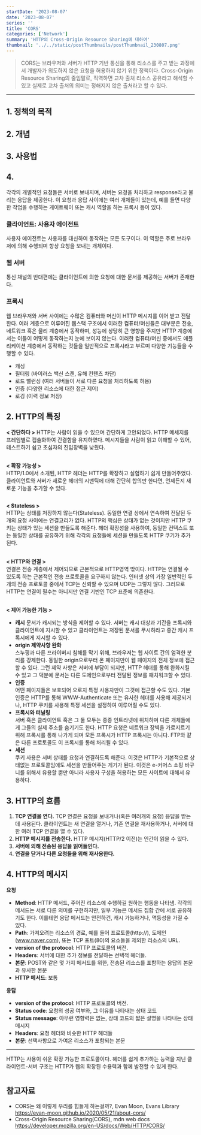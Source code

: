 ```yaml
---
startDate: '2023-08-07'
date: '2023-08-07'
series: ''
title: 'CORS'
categories: ['Network']
summary: 'HTTP의 Cross-Origin Resource Sharing에 대하여'
thumbnail: '../../static/postThumbnails/postThumbnail_230807.png'
---
```


> CORS는 브라우저와 서버가 HTTP 기반 통신을 통해 리소스를 주고 받는 과정에서 개발자가 의도하지 않은 요청을 허용하지 않기 위한 정책이다. Cross-Origin Resource Sharing의 줄임말로, 직역하면 교차 출처 리소스 공유라고 해석할 수 있고 실제로 교차 출처의 의미는 정해지지 않은 출처라고 할 수 있다.

---

## 1. 정책의 목적

## 2. 개념

## 3. 사용법

## 4.

각각의 개별적인 요청들은 서버로 보내지며, 서버는 요청을 처리하고 response라고 불리는 응답을 제공한다. 이 요청과 응답 사이에는 여러 개체들이 있는데, 예를 들면 다양한 작업을 수행하는 게이트웨이 또는 캐시 역할을 하는 프록시 등이 있다.

### 클라이언트: 사용자 에이전트

사용자 에이전트는 사용자를 대신하여 동작하는 모든 도구이다. 이 역할은 주로 브라우저에 의해 수행되며 항상 요청을 보내는 개체이다.

### 웹 서버

통신 채널의 반대편에는 클라이언트에 의한 요청에 대한 문서를 제공하는 서버가 존재한다.

### 프록시

웹 브라우저와 서버 사이에는 수많은 컴퓨터와 머신이 HTTP 메시지를 이어 받고 전달한다. 여러 계층으로 이루어진 웹스택 구조에서 이러한 컴퓨터/머신들은 대부분은 전송, 네트워크 혹은 물리 계층에서 동작하며, 성능에 상당히 큰 영향을 주지만 HTTP 계층에서는 이들이 어떻게 동작하는지 눈에 보이지 않는다. 이러한 컴퓨터/머신 중에서도 애플리케이션 계층에서 동작하는 것들을 일반적으로 프록시라고 부르며 다양한 기능들을 수행할 수 있다.

- 캐싱
- 필터링 (바이러스 백신 스캔, 유해 컨텐츠 차단)
- 로드 밸런싱 (여러 서버들이 서로 다른 요청을 처리하도록 허용)
- 인증 (다양한 리소스에 대한 접근 제어)
- 로깅 (이력 정보 저장)

##

## 2. HTTP의 특징

**< 간단하다 >**
HTTP는 사람이 읽을 수 있으며 간단하게 고안되었다. HTTP 메세지를 프레임별로 캡슐화하여 간결함을 유지하였다. 메시지들을 사람이 읽고 이해할 수 있어, 테스트하기 쉽고 초심자의 진입장벽을 낮췄다.

##

**< 확장 가능성 >**  
HTTP/1.0에서 소개된, HTTP 헤더는 HTTP를 확장하고 실험하기 쉽게 만들어주었다. 클라이언트와 서버가 새로운 헤더의 시맨틱에 대해 간단히 합의만 한다면, 언제든지 새로운 기능을 추가할 수 있다.

##

**< Stateless >**  
HTTP는 상태를 저장하지 않는다(Stateless). 동일한 연결 상에서 연속하여 전달된 두 개의 요청 사이에는 연결고리가 없다. HTTP의 핵심은 상태가 없는 것이지만 HTTP 쿠키는 상태가 있는 세션을 만들도록 해준다. 헤더 확장성을 사용하여, 동일한 컨텍스트 또는 동일한 상태를 공유하기 위해 각각의 요청들에 세션을 만들도록 HTTP 쿠기가 추가된다.

##

**< HTTP와 연결 >**  
연결은 전송 계층에서 제어되므로 근본적으로 HTTP영역 밖이다. HTTP는 연결될 수 있도록 하는 근본적인 전송 프로토콜을 요구하지 않는다. 인터넷 상의 가장 일반적인 두 개의 전송 프로토콜 중에서 TCP는 신뢰할 수 있으며 UDP는 그렇지 않다. 그러므로 HTTP는 연결이 필수는 아니지만 연결 기반인 TCP 표준에 의존한다.

##

**< 제어 가능한 기능 >**

- **캐시**
  문서가 캐시되는 방식을 제어할 수 있다. 서버는 캐시 대상과 기간을 프록시와 클라이언트에 지시할 수 있고 클라이언트는 저장된 문서를 무시하라고 중간 캐시 프록시에게 지시할 수 있다.
- **origin 제약사항 완화**  
  스누핑과 다른 프라이버시 침해를 막기 위해, 브라우저는 웹 사이트 간의 엄격한 분리를 강제한다. 동일한 origin으로부터 온 페이지만이 웹 페이지의 전체 정보에 접근할 수 있다. 그런 제약 사항은 서버에 부담이 되지만, HTTP 헤더를 통해 완화시킬 수 있고 그 덕분에 문서는 다른 도메인으로부터 전달된 정보를 패치워크할 수 있다.
- **인증**  
  어떤 페이지들은 보호되어 오로지 특정 사용자만이 그것에 접근할 수도 있다. 기본 인증은 HTTP를 통해 WWW-Authenticate 또는 유사한 헤더를 사용해 제공되거나, HTTP 쿠키를 사용해 특정 세션을 설정하여 이루어질 수도 있다.
- **프록시와 터널링**  
  서버 혹은 클라이언트 혹은 그 둘 모두는 종종 인트라넷에 위치하며 다른 개체들에게 그들의 실제 주소를 숨기기도 한다. HTTP 요청은 네트워크 장벽을 가로지르기 위해 프록시를 통해 나가게 되며 모든 프록시가 HTTP 프록시는 아니다. FTP와 같은 다른 프로토콜도 이 프록시를 통해 처리될 수 있다.
- **세션**  
  쿠키 사용은 서버 상태를 요청과 연결하도록 해준다. 이것은 HTTP가 기본적으로 상태없는 프로토콜임에도 세션을 만들어주는 게기가 된다. 이것은 e-커머스 쇼핑 바구니를 위해서 유용할 뿐만 아니라 사용자 구성을 허용하는 모든 사이트에 대해서 유용하다.

##

## 3. HTTP의 흐름

1. **TCP 연결을 연다.** TCP 연결은 요청을 보내거나(혹은 여러개의 요청) 응답을 받는데 사용된다. 클라이언트는 새 연결을 열거나, 기존 연결을 재사용하거나, 서버에 대한 여러 TCP 연결을 열 수 있다.
2. **HTTP 메시지를 전송한다.** HTTP 메시지(HTTP/2 이전)는 인간이 읽을 수 있다.
3. **서버에 의해 전송된 응답을 읽어들인다.**
4. **연결을 닫거나 다른 요청들을 위해 재사용한다.**

##

## 4. HTTP의 메시지

**요청**

- **Method**: HTTP 메서드, 주어진 리소스에 수행하길 원하는 행동을 나타냄. 각각의 메서드는 서로 다른 의미를 구현하지만, 일부 기능은 메서드 집합 간에 서로 공유하기도 한다. 이를테면 응답 메서드는 안전하건, 캐시 가능하거나, 멱등성을 가질 수 있다.
- **Path**: 가져오려는 리소스의 경로, 예를 들어 프로토콜(http://), 도메인(www.naver.com), 또는 TCP 포트(80)의 요소들을 제외한 리소스의 URL.
- **version of the protocol**: HTTP 프로토콜의 버전.
- **Headers**: 서버에 대한 추가 정보를 전달하는 선택적 헤더들.
- **본문**: POST와 같은 몇 가지 메서드를 위한, 전송된 리소스를 포함하는 응답의 본문과 유사한 본문
- **HTTP 메서드**: 보통

**응답**

- **version of the protocol**: HTTP 프로토콜의 버전.
- **Status code**: 요청의 성공 여부와, 그 이유를 나타내는 상태 코드
- **Status message**: 아무런 영향력은 없는, 상태 코드의 짧은 설명을 나타내는 상태 메시지
- **Headers**: 요청 헤더와 비슷한 HTTP 헤더들
- **본문**: 선택사항으로 가여온 리소스가 포함되는 본문

---

HTTP는 사용이 쉬운 확장 가능한 프로토콜이다. 헤더를 쉽게 추가하는 능력을 지닌 클라이언트-서버 구조는 HTTP가 웹의 확장된 수용력과 함께 발전할 수 있게 한다.

#

## 참고자료

- CORS는 왜 이렇게 우리를 힘들게 하는걸까?, Evan Moon, Evans Library  
  [<https://evan-moon.github.io/2020/05/21/about-cors/>](https://evan-moon.github.io/2020/05/21/about-cors/)
- Cross-Origin Resource Sharing(CORS), mdn web docs
  [<https://developer.mozilla.org/en-US/docs/Web/HTTP/CORS/>](https://developer.mozilla.org/en-US/docs/Web/HTTP/CORS/)
